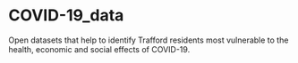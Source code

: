 # COVID-19_data

Open datasets that help to identify Trafford residents most vulnerable to the health, economic and social effects of COVID-19.
